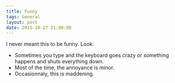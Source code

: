 ```yaml
---
title: Funny
tags: General
layout: post
date: 2015-10-27 21:00:00
---
```


I never meant this to be funny. Look.

* Sometimes you type and the keyboard goes crazy or something happens and shuts everything down.
* Most of the time, the annoyance is minor.
* Occasionnaly, this is maddening.
